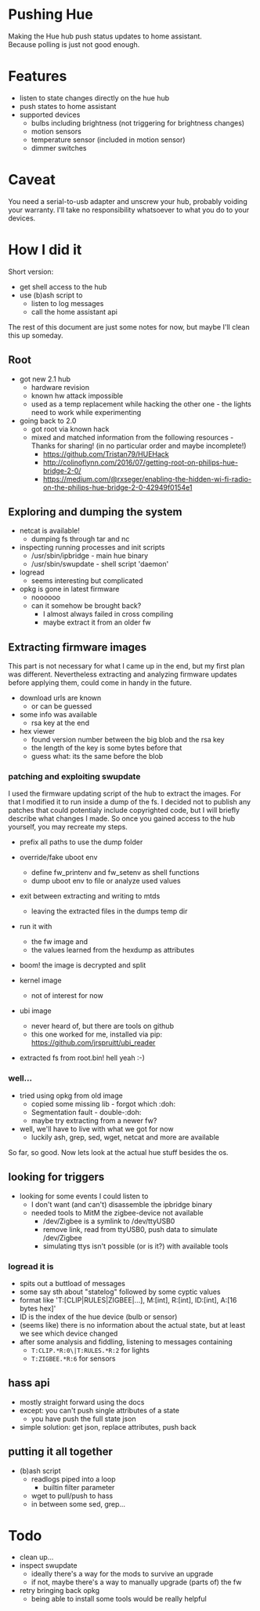 Pushing Hue
===========

Making the Hue hub push status updates to home assistant.  
Because polling is just not good enough.

# Features
- listen to state changes directly on the hue hub
- push states to home assistant
- supported devices
  - bulbs including brightness (not triggering for brightness changes)
  - motion sensors
  - temperature sensor (included in motion sensor)
  - dimmer switches

# Caveat
You need a serial-to-usb adapter and unscrew your hub, probably voiding your warranty.
I'll take no responsibility whatsoever to what you do to your devices.

# How I did it
Short version:
- get shell access to the hub
- use (b)ash script to
  - listen to log messages
  - call the home assistant api

The rest of this document are just some notes for now, but maybe I'll clean this up someday.

## Root

- got new 2.1 hub
  - hardware revision
  - known hw attack impossible
  - used as a temp replacement while hacking the other one - the lights need to work while experimenting
- going back to 2.0
  - got root via known hack
  - mixed and matched information from the following resources - Thanks for sharing!
	(in no particular order and maybe incomplete!)
	- https://github.com/Tristan79/HUEHack
	- http://colinoflynn.com/2016/07/getting-root-on-philips-hue-bridge-2-0/ 
	- https://medium.com/@rxseger/enabling-the-hidden-wi-fi-radio-on-the-philips-hue-bridge-2-0-42949f0154e1

## Exploring and dumping the system

- netcat is available!
  - dumping fs through tar and nc
- inspecting running processes and init scripts
  - /usr/sbin/ipbridge - main hue binary
  - /usr/sbin/swupdate - shell script 'daemon'
- logread
  - seems interesting but complicated
- opkg is gone in latest firmware
  - noooooo
  - can it somehow be brought back?
    - I almost always failed in cross compiling
    - maybe extract it from an older fw

## Extracting firmware images

This part is not necessary for what I came up in the end, but my first plan was different.
Nevertheless extracting and analyzing firmware updates before applying them, could come
in handy in the future.

- download urls are known 
  - or can be guessed
- some info was available
  - rsa key at the end
- hex viewer
  - found version number between the
    big blob and the rsa key
  - the length of the key is some bytes before that
  - guess what: its the same before the blob

### patching and exploiting swupdate

I used the firmware updating script of the hub to extract the images.
For that I modified it to run inside a dump of the fs.
I decided not to publish any patches that could potentialy include
copyrighted code, but I will briefly describe what changes I made. So once
you gained access to the hub yourself, you may recreate my steps.

- prefix all paths to use the dump folder
- override/fake uboot env
  - define fw_printenv and fw_setenv as shell functions
  - dump uboot env to file or analyze used values
- exit between extracting and writing to mtds
  - leaving the extracted files in the dumps temp dir

- run it with
  - the fw image and
  - the values learned from the hexdump as attributes
- boom! the image is decrypted and split
- kernel image
  - not of interest for now
- ubi image
  - never heard of, but there are tools on github
  - this one worked for me, installed via pip: https://github.com/jrspruitt/ubi_reader
- extracted fs from root.bin! hell yeah :-)

### well...
- tried using opkg from old image
  - copied some missing lib - forgot which :doh:
  - Segmentation fault - double-:doh:
  - maybe try extracting from a newer fw?
- well, we'll have to live with what we got for now
  - luckily ash, grep, sed, wget, netcat and more are available


So far, so good. Now lets look at the actual hue stuff besides the os.

## looking for triggers

- looking for some events I could listen to
  - I don't want (and can't) disassemble the ipbridge binary
  - needed tools to MitM the zigbee-device not available
    - /dev/Zigbee is a symlink to /dev/ttyUSB0
    - remove link, read from ttyUSB0, push data to simulate /dev/Zigbee
    - simulating ttys isn't possible (or is it?) with available tools

### logread it is

- spits out a buttload of messages
- some say sth about "statelog" followed by some cyptic values
- format like 'T:[CLIP|RULES|ZIGBEE|...], M:[int], R:[int], ID:[int], A:[16 bytes hex]'
- ID is the index of the hue device (bulb or sensor)
- (seems like) there is no information about the actual state,
  but at least we see which device changed
- after some analysis and fiddling, listening to messages containing
  - `T:CLIP.*R:0\|T:RULES.*R:2` for lights
  - `T:ZIGBEE.*R:6` for sensors

## hass api

- mostly straight forward using the docs
- except: you can't push single attributes of a state
  - you have push the full state json
- simple solution: get json, replace attributes, push back

## putting it all together

- (b)ash script
  - readlogs piped into a loop
    - builtin filter parameter
  - wget to pull/push to hass
  - in between some sed, grep...

# Todo

- clean up...
- inspect swupdate
	- ideally there's a way for the mods to survive an upgrade
	- if not, maybe there's a way to manually upgrade (parts of) the fw
- retry bringing back opkg
  - being able to install some tools would be really helpful

